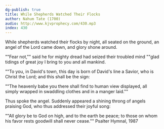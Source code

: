 ```yaml
---
dg-publish: true
title: While Shepherds Watched Their Flocks
author: Nahum Tate (1700)
audio: http://www.kjvprophecy.com/430.mp3
index: 430
---
```


While shepherds watched their flocks by night,
all seated on the ground,
an angel of the Lord came down,
and glory shone around.

""Fear not,"" said he for mighty dread
had seized their troubled mind
""glad tidings of great joy I bring
to you and all mankind.

""To you, in David's town, this day
is born of David's line
a Savior, who is Christ the Lord;
and this shall be the sign:

""The heavenly babe you there shall find
to human view displayed,
all simply wrapped in swaddling clothes
and in a manger laid.""

Thus spoke the angel. Suddenly
appeared a shining throng
of angels praising God, who thus
addressed their joyful song:

""All glory be to God on high,
and to the earth be peace;
to those on whom his favor rests
goodwill shall never cease.""
Psalter Hymnal, 1987